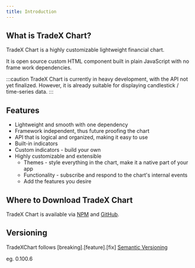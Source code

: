 ```yaml
---
title: Introduction
---
```


## What is TradeX Chart?

TradeX Chart is a highly customizable lightweight financial chart.

It is open source custom HTML component built in plain JavaScript with no frame work dependencies.

:::caution
TradeX Chart is currently in heavy development, with the API not yet finalized. However, it is already suitable for displaying candlestick / time-series data.
:::

## Features

* Lightweight and smooth with one dependency
* Framework independent, thus future proofing the chart
* API that is logical and organized, making it easy to use
* Built-in indicators
* Custom indicators - build your own
* Highly customizable and extensible
  * Themes - style everything in the chart, make it a native part of your app
  * Functionality - subscribe and respond to the chart's internal events
  * Add the features you desire

## Where to Download TradeX Chart

TradeX Chart is available via [NPM](https://www.npmjs.com/package/tradex-chart) and [GitHub](https://github.com/tradex-app/TradeX-chart).

## Versioning

TradeXChart follows [breaking].[feature].[fix] [Semantic Versioning](https://semver.org/)

eg. 0.100.6
